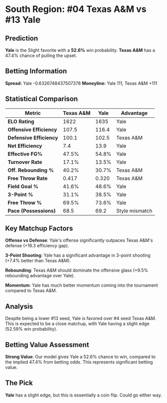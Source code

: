 # South Region: #04 Texas A&M vs #13 Yale

## Prediction
**Yale** is the Slight favorite with a **52.6%** win probability.
**Texas A&M** has a 47.4% chance of pulling the upset.

## Betting Information
**Spread:** Yale -0.6326748437507378
**Moneyline:** Yale 111, Texas A&M +111

## Statistical Comparison

| Metric | Texas A&M | Yale | Advantage |
|--------|-----------------|-----------------|----------|
| **ELO Rating** | 1622 | 1635 | Yale |
| **Offensive Efficiency** | 107.5 | 116.4 | Yale |
| **Defensive Efficiency** | 100.1 | 102.5 | Texas A&M |
| **Net Efficiency** | 7.4 | 13.9 | Yale |
| **Effective FG%** | 47.5% | 54.8% | Yale |
| **Turnover Rate** | 17.1% | 13.5% | Yale |
| **Off. Rebounding %** | 40.2% | 30.7% | Texas A&M |
| **Free Throw Rate** | 0.417 | 0.320 | Texas A&M |
| **Field Goal %** | 41.6% | 48.6% | Yale |
| **3-Point %** | 31.1% | 38.5% | Yale |
| **Free Throw %** | 69.5% | 73.6% | Yale |
| **Pace (Possessions)** | 68.5 | 69.2 | Style mismatch |

## Key Matchup Factors

**Offense vs Defense**: Yale's offense significantly outpaces Texas A&M's defense (+16.3 efficiency gap).

**3-Point Shooting**: Yale has a significant advantage in 3-point shooting (+7.4% better than Texas A&M).

**Rebounding**: Texas A&M should dominate the offensive glass (+9.5% rebounding advantage over Yale).

**Momentum**: Yale has much better momentum coming into the tournament compared to Texas A&M.

## Analysis

Despite being a lower #13 seed, Yale is favored over #4 seed Texas A&M. This is expected to be a close matchup, with Yale having a slight edge (52.59% win probability).

## Betting Value Assessment

**Strong Value**: Our model gives Yale a 52.6% chance to win, compared to the implied 47.4% from betting odds. This represents significant betting value.

## The Pick

**Yale** has a slight edge, but this is essentially a coin flip. Could go either way.


